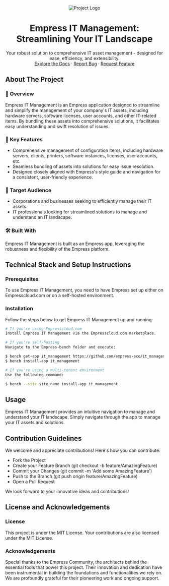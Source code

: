<div align="center">
<img src="https://grow.empress.eco/uploads/default/original/2X/1/1f1e1044d3864269d2a613577edb9763890422ab.png" alt="Project Logo">
<h1 align="center">Empress IT Management: Streamlining Your IT Landscape</h1>
<p align="center">
Your robust solution to comprehensive IT asset management - designed for ease, efficiency, and extensibility.
<br />
<a href="https://doku.phamos.eu/books/it-management">Explore the Docs</a>
·
<a href="https://github.com/empress-eco/it_management/issues">Report Bug</a>
·
<a href="https://github.com/empress-eco/it_management/issues">Request Feature</a>
</p>
</div>

## About The Project

### 📖 Overview
Empress IT Management is an Empress application designed to streamline and simplify the management of your company's IT assets, including hardware servers, software licenses, user accounts, and other IT-related items. By bundling these assets into comprehensive solutions, it facilitates easy understanding and swift resolution of issues.

### 🌟 Key Features
- Comprehensive management of configuration items, including hardware servers, clients, printers, software instances, licenses, user accounts, etc.
- Seamless bundling of assets into solutions for easy issue resolution.
- Designed closely aligned with Empress's style guide and navigation for a consistent, user-friendly experience.

### 🎯 Target Audience
- Corporations and businesses seeking to efficiently manage their IT assets.
- IT professionals looking for streamlined solutions to manage and understand an IT landscape.

### 🛠 Built With
Empress IT Management is built as an Empress app, leveraging the robustness and flexibility of the Empress platform.

## Technical Stack and Setup Instructions

### Prerequisites
To use Empress IT Management, you need to have Empress set up either on Empresscloud.com or on a self-hosted environment.

### Installation
Follow the steps below to get Empress IT Management up and running:

```sh
# If you're using Empresscloud.com
Install Empress IT Management via the Empresscloud.com marketplace.

# If you're self-hosting
Navigate to the Empress-bench folder and execute:

$ bench get-app it_management https://github.com/empress-eco/it_management.git
$ bench install-app it_management

# If you're using a multi-tenant environment
Use the following command:

$ bench --site site_name install-app it_management
```

## Usage
Empress IT Management provides an intuitive navigation to manage and understand your IT landscape. Simply navigate through the app to manage your IT assets and solutions. 

## Contribution Guidelines
We welcome and appreciate contributions! Here's how you can contribute:

- Fork the Project
- Create your Feature Branch (git checkout -b feature/AmazingFeature)
- Commit your Changes (git commit -m 'Add some AmazingFeature')
- Push to the Branch (git push origin feature/AmazingFeature)
- Open a Pull Request

We look forward to your innovative ideas and contributions!

## License and Acknowledgements

### License
This project is under the MIT License. Your contributions are also licensed under the MIT License.

### Acknowledgements
Special thanks to the Empress Community, the architects behind the essential tools that power this project. Their innovation and dedication have been instrumental in building the foundations and functionalities we rely on. We are profoundly grateful for their pioneering work and ongoing support.